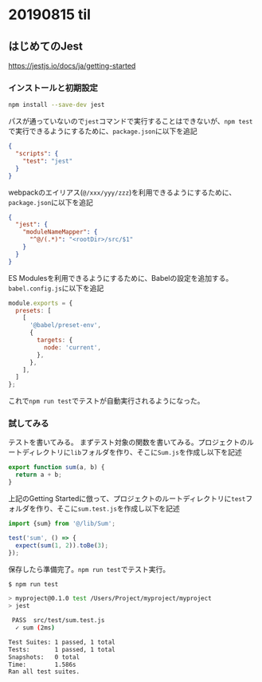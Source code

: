 # 20190815 til

## はじめてのJest

https://jestjs.io/docs/ja/getting-started

### インストールと初期設定

```bash
npm install --save-dev jest
```

パスが通っていないので`jest`コマンドで実行することはできないが、`npm test`で実行できるようにするために、`package.json`に以下を追記

```json
{
  "scripts": {
    "test": "jest"
  }
}
```

webpackのエイリアス(`@/xxx/yyy/zzz`)を利用できるようにするために、`package.json`に以下を追記

```json
{
  "jest": {
    "moduleNameMapper": {
      "^@/(.*)": "<rootDir>/src/$1"
    }
  }
}
```

ES Modulesを利用できるようにするために、Babelの設定を追加する。`babel.config.js`に以下を追記

```js
module.exports = {
  presets: [
    [
      '@babel/preset-env',
      {
        targets: {
          node: 'current',
        },
      },
    ],
  ]
};
```

これで`npm run test`でテストが自動実行されるようになった。

### 試してみる

テストを書いてみる。
まずテスト対象の関数を書いてみる。プロジェクトのルートディレクトリに`lib`フォルダを作り、そこに`Sum.js`を作成し以下を記述

```js
export function sum(a, b) {
  return a + b;
}

```


上記のGetting Startedに倣って、プロジェクトのルートディレクトリに`test`フォルダを作り、そこに`sum.test.js`を作成し以下を記述

```js
import {sum} from '@/lib/Sum';

test('sum', () => {
  expect(sum(1, 2)).toBe(3);
});
```

保存したら準備完了。`npm run test`でテスト実行。

```bash
$ npm run test

> myproject@0.1.0 test /Users/Project/myproject/myproject
> jest

 PASS  src/test/sum.test.js
  ✓ sum (2ms)

Test Suites: 1 passed, 1 total
Tests:       1 passed, 1 total
Snapshots:   0 total
Time:        1.586s
Ran all test suites.
```

